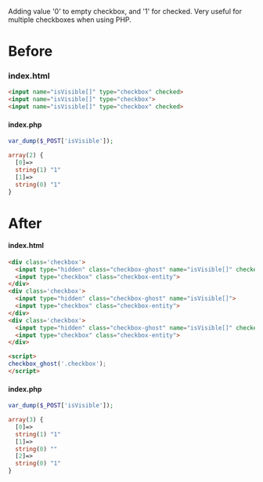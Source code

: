 Adding value '0' to empty checkbox, and '1' for checked.
Very useful for multiple checkboxes when using PHP.

# Before

### index.html
```html
<input name="isVisible[]" type="checkbox" checked>
<input name="isVisible[]" type="checkbox">
<input name="isVisible[]" type="checkbox" checked>
```

#### index.php
```php
var_dump($_POST['isVisible']);

array(2) {
  [0]=>
  string(1) "1"
  [1]=>
  string(0) "1"
}
```

# After

#### index.html
```html
<div class='checkbox'>
  <input type="hidden" class="checkbox-ghost" name="isVisible[]" checked>
  <input type="checkbox" class="checkbox-entity">
</div>
<div class='checkbox'>
  <input type="hidden" class="checkbox-ghost" name="isVisible[]">
  <input type="checkbox" class="checkbox-entity">
</div>
<div class='checkbox'>
  <input type="hidden" class="checkbox-ghost" name="isVisible[]" checked>
  <input type="checkbox" class="checkbox-entity">
</div>

<script>
checkbox_ghost('.checkbox');
</script>

```

#### index.php
```php
var_dump($_POST['isVisible']);

array(3) {
  [0]=>
  string(1) "1"
  [1]=>
  string(0) ""
  [2]=>
  string(0) "1"
}
```
